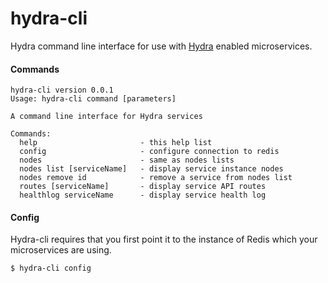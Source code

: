 # hydra-cli
Hydra command line interface for use with [Hydra](https://github.com/flywheelsports/fwsp-hydra) enabled microservices.

#### Commands

```shell
hydra-cli version 0.0.1
Usage: hydra-cli command [parameters]

A command line interface for Hydra services

Commands:
  help                       - this help list
  config                     - configure connection to redis
  nodes                      - same as nodes lists
  nodes list [serviceName]   - display service instance nodes
  nodes remove id            - remove a service from nodes list
  routes [serviceName]       - display service API routes
  healthlog serviceName      - display service health log
```


#### Config

Hydra-cli requires that you first point it to the instance of Redis which your microservices are using.

```
$ hydra-cli config
```
